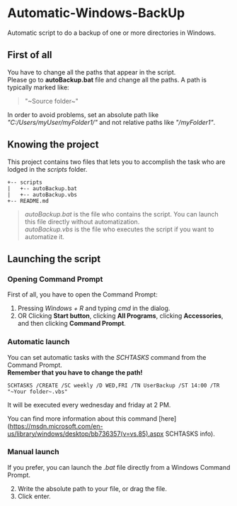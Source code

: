 # Automatic-Windows-BackUp
Automatic script to do a backup of one or more directories in Windows.

## First of all
You have to change all the paths that appear in the script.  
Please go to **autoBackup.bat** file and change all the paths. A path is typically marked like:
> "~Source folder~"

In order to avoid problems, set an absolute path like *"C:/Users/myUser/myFolder1/"* and not relative paths like *"/myFolder1"*.

## Knowing the project
This project contains two files that lets you to accomplish the task who are lodged in the *scripts* folder.

```
+-- scripts  
|	+-- autoBackup.bat  
|	+-- autoBackup.vbs  
+-- README.md  
```

>*autoBackup.bat* is the file who contains the script. You can launch this file directly without automatization.    
>*autoBackup.vbs* is the file who executes the script if you want to automatize it.


## Launching the script
### Opening Command Prompt
First of all, you have to open the Command Prompt:

1. Pressing *Windows + R* and typing *cmd* in the dialog.
2. OR Clicking **Start button**, clicking **All Programs**, clicking **Accessories**, and then clicking **Command Prompt**.


### Automatic launch
You can set automatic tasks with the *SCHTASKS* command from the Command Prompt.  
**Remember that you have to change the path!**
```
SCHTASKS /CREATE /SC weekly /D WED,FRI /TN UserBackup /ST 14:00 /TR "~Your folder~.vbs"
```

It will be executed every wednesday and friday at 2 PM.

You can find more information about this command [here](https://msdn.microsoft.com/en-us/library/windows/desktop/bb736357(v=vs.85).aspx SCHTASKS info). 

### Manual launch
If you prefer, you can launch the *.bat* file directly from a Windows Command Prompt.

2. Write the absolute path to your file, or drag the file.
3. Click enter.

